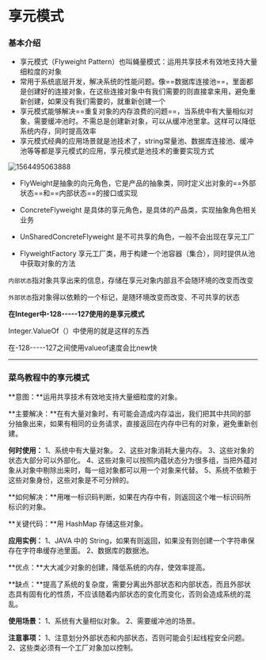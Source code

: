 # 享元模式

### 基本介绍

- 享元模式（Flyweight Pattern）也叫蝇量模式：运用共享技术有效地支持大量细粒度的对象
- 常用于系统底层开发，解决系统的性能问题。像==数据库连接池==，里面都是创建好的连接对象，在这些连接对象中有我们需要的则直接拿来用，避免重新创建，如果没有我们需要的，就重新创建一个
- 享元模式能够解决==重复对象的内存浪费的问题==，当系统中有大量相似对象，需要缓冲池时。不需总是创建新对象，可以从缓冲池里拿。这样可以降低系统内存，同时提高效率
- 享元模式经典的应用场景就是池技术了，string常量池、数据库连接池、缓冲池等等都是享元模式的应用，享元模式是池技术的重要实现方式

![1564495063888](C:\Users\888\AppData\Roaming\Typora\typora-user-images\1564495063888.png)

- FlyWeight是抽象的向元角色，它是产品的抽象类，同时定义出对象的==外部状态==和==内部状态==的接口或实现

- ConcreteFlyweight 是具体的享元角色，是具体的产品类，实现抽象角色相关业务
- UnSharedConcreteFlyweight 是不可共享的角色，一般不会出现在享元工厂
- FlyweightFactory 享元工厂类，用于构建一个池容器（集合），同时提供从池中获取对象的方法

`内部状态`指对象共享出来的信息，存储在享元对象内部且不会随环境的改变而改变

`外部状态`指对象得以依赖的一个标记，是随环境改变而改变、不可共享的状态

**在Integer中-128-----127使用的是享元模式**

Integer.ValueOf（）中使用的就是这样的东西

在-128-----127之间使用valueof速度会比new快

---

### 菜鸟教程中的享元模式

**意图：**运用共享技术有效地支持大量细粒度的对象。

**主要解决：**在有大量对象时，有可能会造成内存溢出，我们把其中共同的部分抽象出来，如果有相同的业务请求，直接返回在内存中已有的对象，避免重新创建。

**何时使用：** 1、系统中有大量对象。 2、这些对象消耗大量内存。 3、这些对象的状态大部分可以外部化。 4、这些对象可以按照内蕴状态分为很多组，当把外蕴对象从对象中剔除出来时，每一组对象都可以用一个对象来代替。 5、系统不依赖于这些对象身份，这些对象是不可分辨的。 

**如何解决：**用唯一标识码判断，如果在内存中有，则返回这个唯一标识码所标识的对象。

**关键代码：**用 HashMap 存储这些对象。

**应用实例：** 1、JAVA 中的 String，如果有则返回，如果没有则创建一个字符串保存在字符串缓存池里面。 2、数据库的数据池。 

**优点：**大大减少对象的创建，降低系统的内存，使效率提高。

**缺点：**提高了系统的复杂度，需要分离出外部状态和内部状态，而且外部状态具有固有化的性质，不应该随着内部状态的变化而变化，否则会造成系统的混乱。

**使用场景：** 1、系统有大量相似对象。 2、需要缓冲池的场景。 

**注意事项：** 1、注意划分外部状态和内部状态，否则可能会引起线程安全问题。 2、这些类必须有一个工厂对象加以控制。 